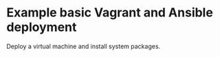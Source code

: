# Example basic Vagrant and Ansible deployment

Deploy a virtual machine and install system packages.
